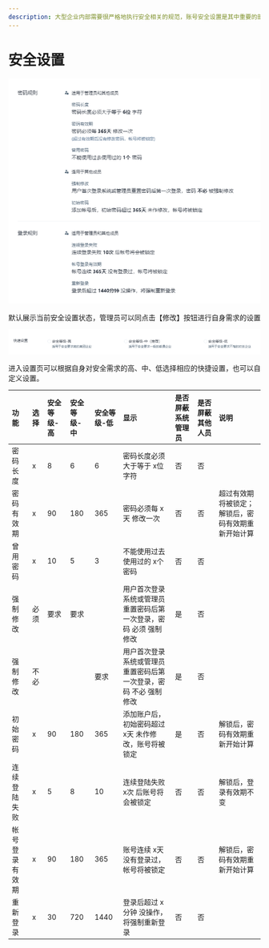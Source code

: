 ```yaml
---
description: 大型企业内部需要很严格地执行安全相关的规范，账号安全设置是其中重要的部分。
---
```


# 安全设置

![](../../.gitbook/assets/image%20%28134%29.png)

默认展示当前安全设置状态，管理员可以同点击【修改】按钮进行自身需求的设置

![](../../.gitbook/assets/image%20%28161%29.png)

进入设置页可以根据自身对安全需求的高、中、低选择相应的快捷设置，也可以自定义设置。



| 功能 | 选择 | 安全等级-高 | 安全等级-中  | 安全等级-低 | 显示 | 是否屏蔽系统管理员 | 是否屏蔽其他人员 | 说明 |
| :--- | :--- | :--- | :--- | :--- | :--- | :--- | :--- | :--- |
| 密码长度 | x | 8 | 6 | 6 | 密码长度必须大于等于 x位 字符 | 否 | 否 |  |
| 密码有效期 | x | 90 | 180 | 365 | 密码必须每 x天 修改一次 | 否 | 否 | 超过有效期将被锁定；解锁后，密码有效期重新开始计算 |
| 曾用密码 | x | 10 | 5 | 3 | 不能使用过去使用过的 x个 密码 | 否 | 否 |  |
| 强制修改 | 必须 | 要求 | 要求 |  | 用户首次登录系统或管理员重置密码后第一次登录，密码 必须 强制修改 | 是 | 否 |  |
| 强制修改 | 不必 |  |  | 要求 | 用户首次登录系统或管理员重置密码后第一次登录，密码 不必 强制修改 | 是 | 否 |  |
| 初始密码 | x | 90 | 180 | 365 | 添加账户后，初始密码超过 x天 未作修改，账号将被锁定 | 是 | 否 | 解锁后，密码有效期重新开始计算 |
| 连续登陆失败 | x | 5 | 8 | 10 | 连续登陆失败 x次 后账号将会被锁定 | 否 | 否 | 解锁后，登录有效期不变 |
| 帐号登录有效期 | x | 90 | 180 | 365 | 账号连续 x天 没有登录过，帐号将被锁定 | 否 | 否 | 解锁后，密码有效期重新开始计算 |
| 重新登录 | x | 30 | 720 | 1440 | 登录后超过 x分钟 没操作，将强制重新登录 | 否 | 否 |  |

